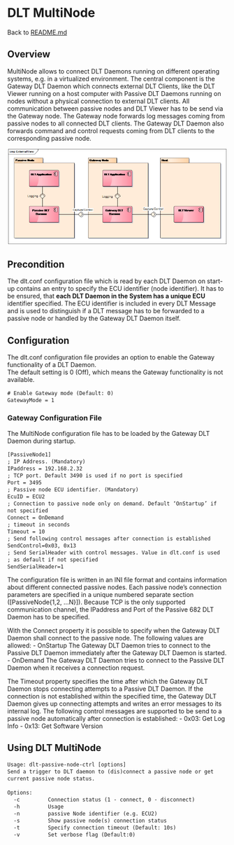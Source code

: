 # DLT MultiNode

Back to [README.md](../README.md)

## Overview

MultiNode allows to connect DLT Daemons running on different operating systems, e.g. in a virtualized environment.
The central component is the Gateway DLT Daemon which connects external DLT Clients, like the DLT Viewer running on a host computer with Passive DLT Daemons running on nodes without a physical connection to external DLT clients.
All communication between passive nodes and DLT Viewer has to be send via the Gateway node. The Gateway node forwards log messages coming from passive nodes to all connected DLT clients.
The Gateway DLT Daemon also forwards command and control requests coming from DLT clients to the corresponding passive node.

![alt text](images/dlt-multinode.png "DLT MultiNode")

## Precondition

The dlt.conf configuration file which is read by each DLT Daemon on start-up contains an entry to specify the ECU identifier (node identifier).
It has to be ensured, that **each DLT Daemon in the System has a unique ECU** identifier specified.
The ECU identifier is included in every DLT Message and is used to distinguish if a DLT message has to be forwarded to a passive node or handled by the Gateway DLT Daemon itself.

## Configuration

The dlt.conf configuration file provides an option to enable the Gateway functionality of a DLT Daemon.  
The default setting is 0 (Off), which means the Gateway functionality is not available.

```
# Enable Gateway mode (Default: 0)
GatewayMode = 1
```

### Gateway Configuration File

The MultiNode configuration file has to be loaded by the Gateway DLT Daemon during startup.


```
[PassiveNode1]
; IP Address. (Mandatory)
IPaddress = 192.168.2.32
; TCP port. Default 3490 is used if no port is specified
Port = 3495
; Passive node ECU identifier. (Mandatory)
EcuID = ECU2
; Connection to passive node only on demand. Default ‘OnStartup’ if not specified
Connect = OnDemand
; timeout in seconds
Timeout = 10
; Send following control messages after connection is established
SendControl=0x03, 0x13
; Send SerialHeader with control messages. Value in dlt.conf is used
; as default if not specified
SendSerialHeader=1
```

The configuration file is written in an INI file format and contains information about different connected passive nodes.
Each passive node’s connection parameters are specified in a unique numbered separate section ([PassiveNode{1,2, …N}]).
Because TCP is the only supported communication channel, the IPaddress and Port of the Passive 682 DLT Daemon has to be specified.

With the Connect property it is possible to specify when the Gateway DLT Daemon shall connect to the passive node.
The following values are allowed:
    - OnStartup
        The Gateway DLT Daemon tries to connect to the Passive DLT Daemon immediately after the Gateway DLT Daemon is started.
    - OnDemand
        The Gateway DLT Daemon tries to connect to the Passive DLT Daemon when it receives a connection request.

The Timeout property specifies the time after which the Gateway DLT Daemon stops connecting attempts to a Passive DLT Daemon.
If the connection is not established within the specified time, the Gateway DLT Daemon gives up connecting attempts and writes an error messages to its internal log.
The following control messages are supported to be send to a passive node automatically after connection is established:
    - 0x03: Get Log Info
    - 0x13: Get Software Version

## Using DLT MultiNode

```
Usage: dlt-passive-node-ctrl [options]
Send a trigger to DLT daemon to (dis)connect a passive node or get current passive node status.

Options:
  -c         Connection status (1 - connect, 0 - disconnect)
  -h         Usage
  -n         passive Node identifier (e.g. ECU2)
  -s         Show passive node(s) connection status
  -t         Specify connection timeout (Default: 10s)
  -v         Set verbose flag (Default:0)
```
